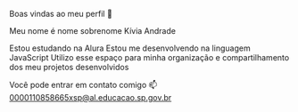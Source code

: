 Boas vindas ao meu perfil 💙

Meu nome é nome sobrenome Kívia Andrade

Estou estudando na Alura
Estou me desenvolvendo na linguagem JavaScript
Utilizo esse espaço para minha organização e compartilhamento dos meu projetos desenvolvidos

Você pode entrar em contato comigo 📫
0000110858665xsp@al.educacao.sp.gov.br
